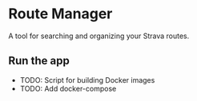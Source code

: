 # Route Manager

A tool for searching and organizing your Strava routes.

## Run the app

* TODO: Script for building Docker images
* TODO: Add docker-compose
